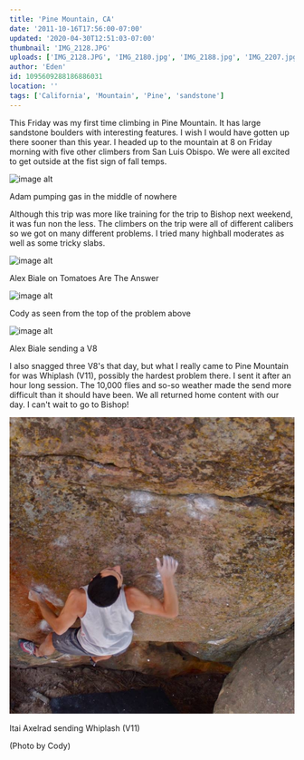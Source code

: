 ```yaml
---
title: 'Pine Mountain, CA'
date: '2011-10-16T17:56:00-07:00'
updated: '2020-04-30T12:51:03-07:00'
thumbnail: 'IMG_2128.JPG'
uploads: ['IMG_2128.JPG', 'IMG_2180.jpg', 'IMG_2188.jpg', 'IMG_2207.jpg', '_phpfnwqxdPM_1318806321.jpg']
author: 'Eden'
id: 1095609288186886031
location: ''
tags: ['California', 'Mountain', 'Pine', 'sandstone']
---
```


This Friday was my first time climbing in Pine Mountain. It has large sandstone boulders with interesting features. I wish I would have gotten up there sooner than this year. I headed up to the mountain at 8 on Friday morning with five other climbers from San Luis Obispo. We were all excited to get outside at the fist sign of fall temps. 

![image alt](uploads/IMG_2128.JPG)

Adam pumping gas in the middle of nowhere

Although this trip was more like training for the trip to Bishop next weekend, it was fun non the less. The climbers on the trip were all of different calibers so we got on many different problems. I tried many highball moderates as well as some tricky slabs.

![image alt](uploads/IMG_2180.jpg)

Alex Biale on Tomatoes Are The Answer

![image alt](uploads/IMG_2188.jpg)

Cody as seen from the top of the problem above

![image alt](uploads/IMG_2207.jpg)

Alex Biale sending a V8

I also snagged three V8's that day, but what I really came to Pine Mountain for was Whiplash (V11), possibly the hardest problem there. I sent it after an hour long session. The 10,000 flies and so-so weather made the send more difficult than it should have been. We all returned home content with our day. I can't wait to go to Bishop!

![image alt](uploads/_phpfnwqxdPM_1318806321.jpg)

Itai Axelrad sending Whiplash (V11)

(Photo by Cody)

